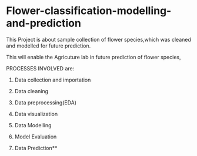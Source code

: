 # Flower-classification-modelling-and-prediction
This Project is about sample collection of flower species,which was cleaned and modelled for future prediction.	

This will enable the Agricuture lab in future prediction of flower species,

PROCESSES INVOLVED are: 

1. Data collection and importation 

2. Data cleaning 

3. Data preprocessing(EDA) 

4. Data visualization 

5. Data Modelling 

6. Model Evaluation

7. Data Prediction**
